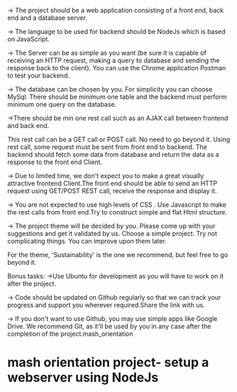 -> The project should be a web application consisting of a front end, back end and a database server.

-> The language to be used for backend should be NodeJs which is based on JavaScript.

-> The Server can be as simple as you want (be sure it is capable of receiving an HTTP request, making a query to database and sending the response back to the client).
You can use the Chrome application Postman to test your backend.

-> The database can be chosen by you. For simplicity you can choose MySql. There should be minimum one table and the backend must perform minimum one query on the database.

->There should be min one rest call such as an AJAX call between frontend and back end.

This rest call can be a GET call or POST call. No need to go beyond it.
Using rest call, some request must be sent from front end to backend. The backend should fetch some data from database and return the data as a response to the front end Client.

-> Due to limited time, we don't expect you to make a great visually attractive frontend Client.The front end should be able to send an HTTP request using GET/POST REST call, receive the response and display it.

-> You are not expected to use high levels of CSS . Use Javascript  to make the rest calls from front end.Try to construct simple and flat Html structure.

-> The project theme will be decided by you. Please come up with your suggestions and get it validated by us. Choose a simple project. Try not complicating things. You can improve upon them later.

For the theme, 'Sustainability' is the one we recommend, but feel free to go beyond it.

Bonus tasks: 
->Use Ubuntu for development as you will have to work on it after the project.

-> Code should be updated on Github regularly so that we can track your progress and support you wherever required.Share the link with us.

-> If you don't want to use Github, you may use simple apps like Google Drive. We recommend Git, as it'll be used by you in any case after the completion of the project.mash_orientation


mash orientation project- setup a webserver using NodeJs
================


